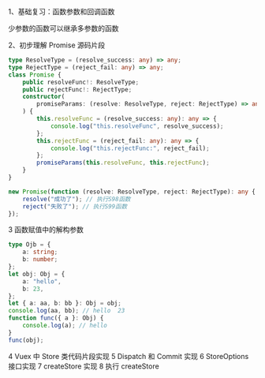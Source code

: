 1、基础复习：函数参数和回调函数

少参数的函数可以继承多参数的函数

2、初步理解 Promise 源码片段

```ts
type ResolveType = (resolve_success: any) => any;
type RejectType = (reject_fail: any) => any;
class Promise {
	public resolveFunc!: ResolveType;
	public rejectFunc!: RejectType;
	constructor(
		promiseParams: (resolve: ResolveType, reject: RejectType) => any
	) {
		this.resolveFunc = (resolve_success: any): any => {
			console.log("this.resolveFunc", resolve_success);
		};
		this.rejectFunc = (reject_fail: any): any => {
			console.log("this.rejectFunc:", reject_fail);
		};
		promiseParams(this.resolveFunc, this.rejectFunc);
	}
}

new Promise(function (resolve: ResolveType, reject: RejectType): any {
	resolve("成功了"); // 执行S98函数
	reject("失败了"); // 执行S99函数
});
```

3 函数赋值中的解构参数

```ts
type Ojb = {
	a: string;
	b: number;
};
let obj: Obj = {
	a: "hello",
	b: 23,
};
let { a: aa, b: bb }: Obj = obj;
console.log(aa, bb); // hello  23
function func({ a }: Obj) {
	console.log(a); // hello
}
func(obj);
```

4 Vuex 中 Store 类代码片段实现
5 Dispatch 和 Commit 实现
6 StoreOptions 接口实现
7 createStore 实现
8 执行 createStore
